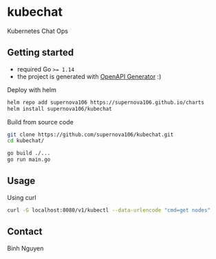 # kubechat
Kubernetes Chat Ops

## Getting started

- required Go `>= 1.14`
- the project is generated with [OpenAPI Generator](https://openapi-generator.tech/) :)

Deploy with helm

```sh
helm repo add supernova106 https://supernova106.github.io/charts
helm install supernova106/kubechat
```

Build from source code

```sh
git clone https://github.com/supernova106/kubechat.git
cd kubechat/

go build ./...
go run main.go
```

## Usage

Using curl

```sh
curl -G localhost:8080/v1/kubectl --data-urlencode "cmd=get nodes"
```

## Contact

Binh Nguyen
